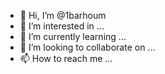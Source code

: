 - 👋 Hi, I’m @1barhoum
- 👀 I’m interested in ...
- 🌱 I’m currently learning ...
- 💞️ I’m looking to collaborate on ...
- 📫 How to reach me ...

<!---
1barhoum/1barhoum is a ✨ special ✨ repository because its `README.md` (this file) appears on your GitHub profile.
You can click the Preview link to take a look at your changes.
--->
